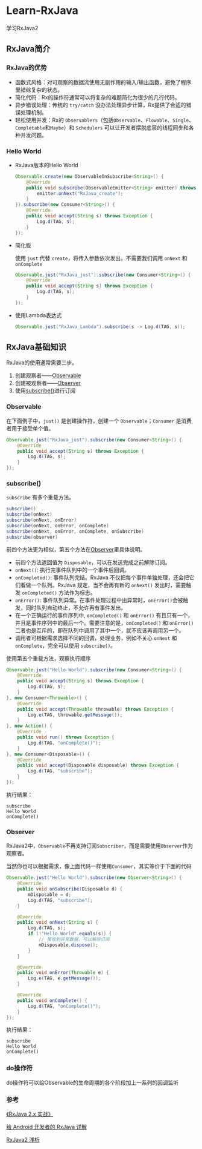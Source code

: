 # Learn-RxJava
学习RxJava2

## RxJava简介

### RxJava的优势
* 函数式风格：对可观察的数据流使用无副作用的输入/输出函数，避免了程序里错综复杂的状态。
* 简化代码：Rx的操作符通常可以将复杂的难题简化为很少的几行代码。
* 异步错误处理：传统的 `try/catch` 没办法处理异步计算，Rx提供了合适的错误处理机制。
* 轻松使用并发：Rx的 `Observablers`（包括`Observable`、`Flowable`、`Single`、`Completable`和`Maybe`）和 `Schedulers` 可以让开发者摆脱底层的线程同步和各种并发问题。

### Hello World

* RxJava版本的Hello World

    ```java
    Observable.create(new ObservableOnSubscribe<String>() {
        @Override
        public void subscribe(ObservableEmitter<String> emitter) throws Exception {
            emitter.onNext("RxJava_create");
        }
    }).subscribe(new Consumer<String>() {
        @Override
        public void accept(String s) throws Exception {
            Log.d(TAG, s);
        }
    });
    ```
    
* 简化版

    使用 `just` 代替 `create`，将传入参数依次发出，不需要我们调用 `onNext` 和  `onComplete`

    ```java
    Observable.just("RxJava_just").subscribe(new Consumer<String>() {
        @Override
        public void accept(String s) throws Exception {
            Log.d(TAG, s);
        }
    });
    ```
    
* 使用Lambda表达式

    ```java
    Observable.just("RxJava_Lambda").subscribe(s -> Log.d(TAG, s));
    ```
    
## RxJava基础知识

RxJava的使用通常需要三步。
1. 创建观察者——[Observable](#observable)
2. 创建被观察者——[Observer](#observer)
3. 使用[subscribe()](#subscribe)进行订阅

### <span id = "observable">Observable</span>

在下面例子中，`just()` 是创建操作符，创建一个 `Observable`；`Consumer` 是消费者用于接受单个值。

```java
Observable.just("RxJava_just").subscribe(new Consumer<String>() {
    @Override
    public void accept(String s) throws Exception {
        Log.d(TAG, s);
    }
});
```

### <span id = "subscribe">subscribe()</span>

`subscribe` 有多个重载方法。

```java
subscribe()
subscribe(onNext)
subscribe(onNext, onError)
subscribe(onNext, onError, onComplete)
subscribe(onNext, onError, onComplete, onSubscribe)
subscribe(observer)
```

前四个方法更为相似，第五个方法在[Observer](#observer)里具体说明。

* 前四个方法返回值为 `Disposable`，可以在发送完成之前解除订阅。
* `onNext()`: 执行完事件队列中的一个事件后回调。
* `onCompleted()`: 事件队列完结。RxJava 不仅把每个事件单独处理，还会把它们看做一个队列。RxJava 规定，当不会再有新的 `onNext()` 发出时，需要触发 `onCompleted()` 方法作为标志。
* `onError()`: 事件队列异常。在事件处理过程中出异常时，`onError()`会被触发，同时队列自动终止，不允许再有事件发出。
* 在一个正确运行的事件序列中, `onCompleted()` 和 `onError()` 有且只有一个，并且是事件序列中的最后一个。需要注意的是，`onCompleted()` 和 `onError()` 二者也是互斥的，即在队列中调用了其中一个，就不应该再调用另一个。
* 调用者可根据需求选择不同的回调，处理业务，例如不关心 `onNext` 和 `onComplete`，完全可以使用 `subscribe()`。

使用第五个重载方法，观察执行顺序

```java
Observable.just("Hello World").subscribe(new Consumer<String>() {
    @Override
    public void accept(String s) throws Exception {
        Log.d(TAG, s);
    }
}, new Consumer<Throwable>() {
    @Override
    public void accept(Throwable throwable) throws Exception {
        Log.e(TAG, throwable.getMessage());
    }
}, new Action() {
    @Override
    public void run() throws Exception {
        Log.d(TAG, "onComplete()");
    }
}, new Consumer<Disposable>() {
    @Override
    public void accept(Disposable disposable) throws Exception {
        Log.d(TAG, "subscribe");
    }
});
```

执行结果：
```
subscribe  
Hello World  
onComplete() 
``` 

### <span id = "observer">Observer</span>

RxJava2中，`Observable`不再支持订阅`Subscriber`，而是需要使用`Observer`作为观察者。

当然你也可以根据需求，像上面代码一样使用`Consumer`，其实等价于下面的代码

```java
Observable.just("Hello World").subscribe(new Observer<String>() {
    @Override
    public void onSubscribe(Disposable d) {
        mDisposable = d;
        Log.d(TAG, "subscribe");
    }

    @Override
    public void onNext(String s) {
        Log.d(TAG, s);
        if (!"Hello World".equals(s)) {
            // 接收到异常数据，可以解除订阅
            mDisposable.dispose();
        }
    }

    @Override
    public void onError(Throwable e) {
        Log.e(TAG, e.getMessage());
    }

    @Override
    public void onComplete() {
        Log.d(TAG, "onComplete()");
    }
});
```

执行结果：
```
subscribe
Hello World
onComplete()
```

### do操作符

do操作符可以给Observable的生命周期的各个阶段加上一系列的回调监听




### 参考

[《RxJava 2.x 实战》](https://www.jianshu.com/p/9d0db48426ee?utm_source=oschina-app)

[给 Android 开发者的 RxJava 详解](http://gank.io/post/560e15be2dca930e00da1083)

[RxJava2 浅析](https://blog.csdn.net/maplejaw_/article/details/52442065)